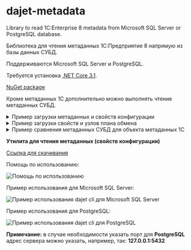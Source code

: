 # dajet-metadata

Library to read 1C:Enterprise 8 metadata from Microsoft SQL Server or PostgreSQL database.

Библиотека для чтения метаданных 1С:Предприятие 8 напрямую из базы данных СУБД.

Поддерживаются Microsoft SQL Server и PostgreSQL.

Требуется установка [.NET Core 3.1](https://dotnet.microsoft.com/download/).

[NuGet package](https://www.nuget.org/packages/DaJet.Metadata/)

Кроме метаданных 1С дополнительно можно выполнять чтение метаданных СУБД.

<details>
<summary>Пример загрузки метаданных и свойств конфигурации</summary>

```C#
using DaJet.Metadata;
using DaJet.Metadata.Model;

static void Main(string[] args)
{
    string csPostgres = "Host=127.0.0.1;Port=5432;Database=MY_1C_DATABASE;Username=postgres;Password=postgres;";
    string csSqlServer = "Data Source=MY_DATABASE_SERVER;Initial Catalog=MY_1C_DATABASE;Integrated Security=True";

    IMetadataService metadataService = new MetadataService();

    #region "PostgreSQL"

    // Настройки для подключения к PostgreSQL
    metadataService.
        .UseConnectionString(csPostgres)
        .UseDatabaseProvider(DatabaseProviders.PostgreSQL);

    // 1. Пример чтения метаданных конфигурации 1С
    InfoBase infoBase = metadataService.LoadInfoBase();
    
    // 2. Пример чтения свойств конфигурации 1С
    ConfigInfo config = metadataService.ReadConfigurationProperties();

    // 3. Пример дополнения справочника "Номенклатура" свойствами из базы данных
    MetadataObject catalog = infoBase.Catalogs.Values
                                 .Where(i => i.Name == "Номенклатура")
                                 .FirstOrDefault();

    if (catalog == null)
    {
        Console.WriteLine("Справочник \"Номенклатура\" не найден!");
        return;
    }

    Console.WriteLine("Свойства справочника до обогащения из базы данных.");
    Console.WriteLine(catalog.Name + " (" + catalog.TableName + "):");
    foreach (MetadataProperty property in catalog.Properties)
    {
        Console.WriteLine(" - " + property.Name + " (" + property.DbName + ")");
    }

    // Выполняем сравнение и объединение с метаданными СУБД
    metadataService.EnrichFromDatabase(catalog);

    Console.WriteLine("Свойства справочника после обогащения из базы данных.");
    Console.WriteLine(catalog.Name + " (" + catalog.TableName + "):");
    foreach (MetadataProperty property in catalog.Properties)
    {
        Console.WriteLine(" - " + property.Name + " (" + property.DbName + ")");
    }

    #endregion

    #region "Microsoft SQL Server"

    // Настройки для подключения к Microsoft SQL Server
    metadataService.
        .UseConnectionString(csSqlServer)
        .UseDatabaseProvider(DatabaseProviders.SQLServer);

    // Всё остальное работает ровно также, как и для PostgreSQL

    #endregion
}
```

</details>

<details>
<summary>Пример загрузки свойств и узлов плана обмена</summary>

```C#
using DaJet.Metadata;
using DaJet.Metadata.Model;
using DaJet.Metadata.Mappers;

static void Main(string[] args)
{
    string connectionString = "Data Source=MY_DATABASE_SERVER;Initial Catalog=MY_1C_DATABASE;Integrated Security=True";

    IMetadataService metadataService = new MetadataService();

    metadataService.
        .UseConnectionString(connectionString)
        .UseDatabaseProvider(DatabaseProviders.SQLServer);

    InfoBase infoBase = metadata.LoadInfoBase();

    // Находим план обмена (публикацию) по его имени, как оно указано в конфигурации 1С
    Publication publication = infoBase.Publications.Values
                                  .Where(i => i.Name == "ТестовыйПланОбмена")
                                  .FirstOrDefault();

    if (publication == null)
    {
        Console.WriteLine("План обмена \"ТестовыйПланОбмена\" не найден!");
        return;
    }

    // Создаём экземпляр класса для загрузки данных плана обмена
    PublicationDataMapper mapper = new PublicationDataMapper();
    mapper.UseDatabaseProvider(metadataService.DatabaseProvider);
    mapper.UseConnectionString(metadataService.ConnectionString);

    // Загружаем узлы плана обмена (подписчиков)
    mapper.SelectSubscribers(publication);

    // Выводим информацию об "этом узле" (издателе)
    // Код 1С: ПланыОбмена.ТестовыйПланОбмена.ЭтотУзел()
    Console.WriteLine(string.Format("Publisher: ({0}) {1}",
        publication.Publisher.Code,
        publication.Publisher.Name));

    // Выводим информацию об узлах плана обмена (подписчиках)
    Console.WriteLine("Subscribers:");
    foreach (Subscriber subscriber in publication.Subscribers)
    {
        Console.WriteLine(string.Format(" - ({0}) {1} [{2}]",
            subscriber.Code,
            subscriber.Name,
            subscriber.IsMarkedForDeletion ? "x" : "+"));
    }
}
```

</details>

<details>
<summary>Пример сравнения метаданных СУБД для объекта метаданных 1С</summary>

```C#
using DaJet.Metadata;
using DaJet.Metadata.Model;

static void Main(string[] args)
{
    string connectionString = "Data Source=MY_DATABASE_SERVER;Initial Catalog=MY_1C_DATABASE;Integrated Security=True";

    IMetadataService metadataService = new MetadataService();

    metadataService.
        .UseConnectionString(connectionString)
        .UseDatabaseProvider(DatabaseProviders.SQLServer);

    InfoBase infoBase = metadata.LoadInfoBase();

    // Находим объект метаданных 1С для загрузки его метаданных СУБД
    Publication publication = infoBase.Publications.Values
                                  .Where(i => i.Name == "ТестовыйПланОбмена")
                                  .FirstOrDefault();

    if (publication == null)
    {
        Console.WriteLine("План обмена \"ТестовыйПланОбмена\" не найден!");
        return;
    }

    List<string> delete_list; // Список "лишних" - есть в объекте метаданных 1С, но не найдены в базе данных
    List<string> insert_list; // Список "новых" - есть в базе данных, но нет в объекте метаданных 1С
    bool result = metadataService.CompareWithDatabase(publication, out delete_list, out insert_list);
}
```

</details>

**Утилита для чтения метаданных (свойств конфигурации)**

[Ссылка для скачивания](https://github.com/zhichkin/dajet-metadata/releases/)

Помощь по использованию:

![Помощь по использованию](https://github.com/zhichkin/dajet-metadata/blob/main/doc/dajet-help.png)

Пример использования для Microsoft SQL Server:

![Пример использования dajet cli для Microsoft SQL Server](https://github.com/zhichkin/dajet-metadata/blob/main/doc/dajet-usage-ms.png)

Пример использования для PostgreSQL:

![Пример использования dajet cli для PostgreSQL](https://github.com/zhichkin/dajet-metadata/blob/main/doc/dajet-usage-pg.png)

**Примечание:** в случае необходимости указать порт для **PostgreSQL** адрес сервера можно указать, например, так: **127.0.0.1:5432**